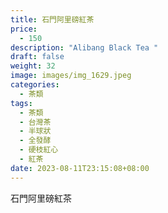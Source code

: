```yaml
---
title: 石門阿里磅紅茶
price:
  - 150
description: "Alibang Black Tea "
draft: false
weight: 32
image: images/img_1629.jpeg
categories:
  - 茶類
tags:
  - 茶類
  - 台灣茶
  - 半球狀
  - 全發酵
  - 硬枝紅心
  - 紅茶
date: 2023-08-11T23:15:08+08:00
---
```


 石門阿里磅紅茶
